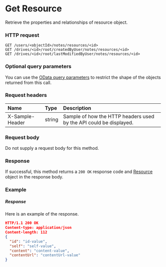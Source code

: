# Get Resource

Retrieve the properties and relationships of resource object.
### HTTP request
```http
GET /users/<objectId>/notes/resources/<id>
GET /drives/<id>/root/createdByUser/notes/resources/<id>
GET /drives/<id>/root/lastModifiedByUser/notes/resources/<id>
```
### Optional query parameters
You can use the [OData query parameters](odata-optional-query-parameters.md) to restrict the shape of the objects returned from this call.
### Request headers
| Name       | Type | Description|
|:-----------|:------|:----------|
| X-Sample-Header  | string  | Sample of how the HTTP headers used by the API could be displayed.|

### Request body
Do not supply a request body for this method.
### Response
If successful, this method returns a `200 OK` response code and [Resource](../resources/resource.md) object in the response body.
### Example
##### Response
Here is an example of the response.
```json
HTTP/1.1 200 OK
Content-type: application/json
Content-length: 112
{
  "id": "id-value",
  "self": "self-value",
  "content": "content-value",
  "contentUrl": "contentUrl-value"
}
```

<!-- uuid: 52c7f94d-557f-4deb-8179-812b85a55046
2015-10-09 15:58:18 UTC -->